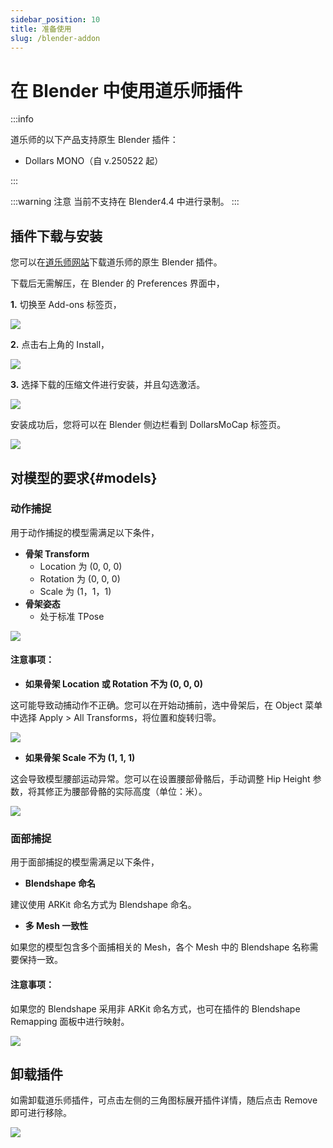 ```yaml
---
sidebar_position: 10
title: 准备使用
slug: /blender-addon
---
```


# 在 Blender 中使用道乐师插件

:::info

道乐师的以下产品支持原生 Blender 插件：

- Dollars MONO（自 v.250522 起）

:::

:::warning 注意
当前不支持在 Blender4.4 中进行录制。
:::

## 插件下载与安装

您可以在[道乐师网站](https://www.sunnyview.tech/download)下载道乐师的原生 Blender 插件。

下载后无需解压，在 Blender 的 Preferences 界面中，

**1.** 切换至 Add-ons 标签页，

![](../../img/2025_05_21_20_35_27.png)

**2.** 点击右上角的 Install，

![](../../img/2025_05_21_20_35_272.png)

**3.** 选择下载的压缩文件进行安装，并且勾选激活。

![](../../img/2025_05_21_20_39_55.png)

安装成功后，您将可以在 Blender 侧边栏看到 DollarsMoCap 标签页。

![](../../img/2025_05_21_20_40_59.png)

## 对模型的要求{#models}

### 动作捕捉

用于动作捕捉的模型需满足以下条件，

- **骨架 Transform**
    - Location 为 (0, 0, 0)
    - Rotation 为 (0, 0, 0)
    - Scale 为 (1，1，1)
- **骨架姿态**
    - 处于标准 TPose

![](../../img/2025_05_21_20_49_41.png)

#### 注意事项：

- **如果骨架 Location 或 Rotation 不为 (0, 0, 0)**

这可能导致动捕动作不正确。您可以在开始动捕前，选中骨架后，在 Object 菜单中选择 Apply > All Transforms，将位置和旋转归零。

![](../../img/2025-05-2121-13-16-991.gif)

- **如果骨架 Scale 不为 (1, 1, 1)**

这会导致模型腰部运动异常。您可以在设置腰部骨骼后，手动调整 Hip Height 参数，将其修正为腰部骨骼的实际高度（单位：米）。

![](../../img/2025_05_21_21_39_00.png)

### 面部捕捉

用于面部捕捉的模型需满足以下条件，

- **Blendshape 命名**

建议使用 ARKit 命名方式为 Blendshape 命名。

- **多 Mesh 一致性**

如果您的模型包含多个面捕相关的 Mesh，各个 Mesh 中的 Blendshape 名称需要保持一致。

#### 注意事项：

如果您的 Blendshape 采用非 ARKit 命名方式，也可在插件的 Blendshape Remapping 面板中进行映射。

![](../../img/2025_05_21_21_40_02.png)

## 卸载插件

如需卸载道乐师插件，可点击左侧的三角图标展开插件详情，随后点击 Remove 即可进行移除。

![](../../img/2025_05_22_10_51_52.png)
